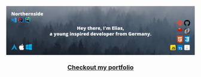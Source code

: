 <img align="center" alt="thumbnail" src="https://raw.githubusercontent.com/Northernside/Northernside/main/thumb2.png">
<h3 align="center"><a href="https://northernsi.de">Checkout my portfolio</a></h3>
